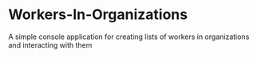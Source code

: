 # Workers-In-Organizations
A simple console application for creating lists of workers in organizations and interacting with them
